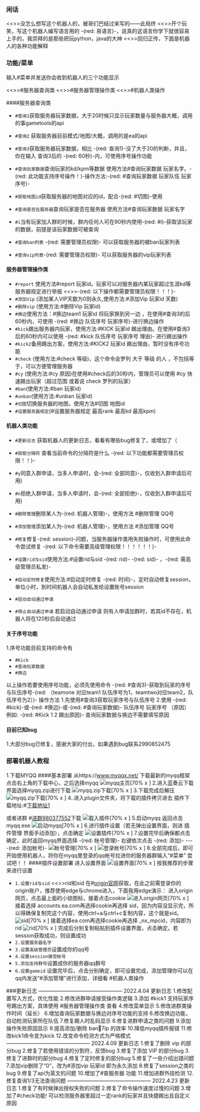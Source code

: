 ### 闲话

<<>>没怎么想写这个机器人的，被哥们巴结过来写的——此局终
<<>>开个玩笑，写这个机器人编写语言用的 -(red: 易语言)-，说真的这语言你学下就很容易上手的，我崇拜的是那些把玩python，java的大神
<<>>回归正传，下面是机器人的各种功能解释

### 功能/菜单
输入#菜单并发送你会收到机器人的三个功能显示
> 
<<>>#服务器查询类
<<>>#服务器管理操作类
<<>>#机器人类操作

####服务器查询类

* `#查询1`获取服务器玩家数据，大于20时候只显示玩家数量与服务器大概，调用的事gametools的api
* `#查询2` 获取服务器目前模式/地图/大概，调用的是ea的api
* `#查询3`获取服务器玩家数据，相比 -(red: 查询1)-没了大于20的判断，并且，你在输入 查询3后的 -(red: 60秒)-内，可使用序号操作功能
* `#查询玩家数据`查询玩家的kd/kpm等数据 使用方法#查询玩家数据 玩家名字。-(red: 此功能支持序号操作！)-操作方法:-(red: #查询玩家数据 玩家队伍 玩家序号)-
* `#获取地图id`获取服务器的地图对应的id，配合-(red: #切图)-使用

* `#查询是否在服务器`查询玩家是否在服务器 使用方法#查询玩家数据 玩家名字
* `#i`当有玩家加入群的时候，群内任何人可在90秒内使用-(red: #i)-获取该玩家的数据，前提是该玩家数据可被查询
* `#查询ban列表` -(red: 需要管理员权限)- 可以获取服务器的被ban玩家列表
* `#查询vip列表`-(red: 需要管理员权限)- 可以获取服务器的vip玩家列表
#### 服务器管理操作类
* `#report` 使用方法#report 玩家id。玩家可以对服务器内某玩家超过生涯kd等服务器规定进行举报
<<>>-(red: 以下操作都需要管理员权限！！！)-
* `#添加Vip` (添加某人VIP天数为0则永久,使用方法:#添加Vip 玩家id 天数)
* `#删除vip` (使用方法:#删除Vip 玩家id)
* `#换边`使用方法：#换边team1 玩家id 将玩家换到另一边 ，在使用#查询3的后60秒内，可使用 -(red: #换边 队伍序号 玩家序号)-进行换边操作
* `#kick`踢出服务器内玩家，使用方法:#KICK 玩家id 踢出理由。在使用#查询3后的60秒内可以使用 -(red: #kick 队伍序号 玩家序号 理由)- 进行踢出操作
* `#kick2`备用踢出方案，使用方法:#KICK2 玩家id 踢出理由，暂时没有序号功能
* `#check` (使用方法:#check 等级)，这个命令会罗列 大于 等级 的人 ，不包括等于，可以方便管理服务器
* `#cy` (使用方法:#cy 原因)在使用#check后的30秒内，管理员可以使用 #cy 快速踢出玩家（超过范围 或着说 check 罗列的玩家）
* `#ban`(使用方法:#ban 玩家id)
* `#unban`(使用方法:#unban 玩家id)
* `#切图`切换服务器的地图，使用方法#切图 地图id
* `#设置服务器规定`(#设置服务器规定 最高rank 最高kd 最高kpm)
#### 机器人类功能
* `#更新日志` 获取机器人的更新日志，看看有哪些bug修复了，或增加了（
* `#获取分隔符` 查看当前命令的分隔符是什么
-(red: 以下功能都需要管理员权限！！)-
* `#y`同意入群申请，当多人申请时，会-(red: 全部同意)-，仅收到入群申请后可用)
* `#n`拒绝入群申请，当多人申请时，会-(red: 全部拒绝)-，仅收到入群申请后可用)
* `#删除管理`删除某人为-(red: 机器人管理)-，使用方法 #删除管理 QQ号
* `#添加管理`添加某人为-(red: 机器人管理)-，使用方法 #添加管理 QQ号

* `#修复`修复-(red: session)-问题，当服务器操作类用失败操作时，可使用此命令尝试修复
-(red: 以下命令需要高级管理权限！！！！！！)-
* `#设置rid与sid`使用方法:#设置rid与sid -(red: rid)- -(red: sid)- ，-(red: 需高级管理员私发)-
* `#启动定时修复`使用方法:#启动定时修复 -(red: 时间)-，定时自动修复session，单位小时，到时间机器人会自动私发给设置账号session
* `#启动自动通过申请`
* `#停止自动通过申请`
若启动自动通过申请 则有人申请加群时，若其id不存在，机器人将在120秒后自动通过
#### 关于序号功能
1.序号功能目前支持的命令有 
* `#Kick`
* `#查询玩家数据`
* `#换边`

以上操作若要使用序号功能，必须先使用命令 -(red: #查询3)-获取到玩家的序号与队伍序号-(red: （teamone 对应team1 队伍序号为1，teamtwo对应team2，队伍序号为2）)-
操作方法
1.先使用#查询3获取玩家序号与队伍序号
2.使用 -(red: #kick)-或-(red: #换边)-或-(red: #查询玩家数据)- 队伍序号 玩家序号 （原因）
例如: -(red: #Kick 1 2 踢出原因)-
查询玩家数据与换边不需要填写原因
#### 目前已知bug
1.大部分bug已修复，感谢大家的付出，如果遇到bug联系2990852475
### 部署机器人教程

1.下载MYQQ
####基本部署
从https://www.myqqx.net/ 下载最新的myqq框架
点击右上角的下载中心，之后选择myqq
![myqq主页[70% x ]](https://s1.ax1x.com/2022/04/09/LPLh4J.png)
2.进入蓝奏云下载界面选择myqq.zip进行下载
![myqq.zip下载[70% x ]](https://s1.ax1x.com/2022/04/09/LPLXUe.png)
3.下载完成后解压
![myqq.zip下载[70% x ]](https://s1.ax1x.com/2022/04/09/LPOnvq.png)
4..进入plugin文件夹，将下载的插件拷贝进去
插件下载地址:#[下载地址1](https://bbs.myqqx.net/forum.php?mod=viewthread&tid=1755&page=1&extra=)

或者进群 #[进群980377552](https://jq.qq.com/?_wv=1027&k=1TuYT6YP)下载
![载入插件[70% x ]](https://s1.ax1x.com/2022/04/09/LPOrIe.png)
5.启动myqq
返回点击myqq.exe
![启动myqq[70% x ]](https://s1.ax1x.com/2022/04/09/LPXNFg.png)
6.进行插件设置（若无弹出设置界面，则进 插件管理 界面手动添加），点击确定
![设置插件[70% x ]](https://s1.ax1x.com/2022/04/09/LPXXpd.png)
7.设置完毕后确保都点击确定，此时返回myqq界面选择 -(red: 帐号管理)- 右键依次点击 -(red: 添加)- ----(red: 添加帐号)- 
![帐号管理[70% x ]](https://s1.ax1x.com/2022/04/09/LPjnBV.png)
![登录帐号[70% x ]](https://s1.ax1x.com/2022/04/09/LPjD9H.png)
8.全部完成后，即可开始使用机器人，将你在myqq里登录的qq帐号拉进你的服务器群输入“#菜单” 尝试吧！！
####插件设置部署
进入设置界面
![设置界面[70% x ]](https://s1.ax1x.com/2022/04/09/LPv3a8.png)
按我推荐的步骤来进行设置

* `1.设置rid与sid`
<<>>rid和sid 在#[origin官网](https://www.origin.com/hkg/zh-tw/my-home)获取，在此之前需登录你的origin账户，推荐使用edge与chrome进入，下面我用edge演示：
进入origin网页，点击最上面的小锁图标，接着点击cookie
![进入origin网页[70% x ]](https://s1.ax1x.com/2022/04/09/LPx0ld.png)
接着选择 accounts.ea.com再选择cookie再选择 sid，因为内容没显示完，所以得确保复制完这个内容，使用ctrl+a与ctrl+c复制内容，这个就是sid。
![sid[70% x ]](https://s1.ax1x.com/2022/04/09/LPxbkT.png)
接着选择ea.com再选择cookie再选择 
_nx_mpcid，内容即为rid
![rid[70% x ]](https://s1.ax1x.com/2022/04/09/LPzGcj.png)
完成后分别复制粘贴到插件设置界面，点击确定。若session获取成功，则设置成功
* `2.设置服务器名字`
* `3.设置高级管理员`设置成你的qq号
* `4.设置session接受帐号`
* `5.添加支持群号`设置成你的服务器qq群号
* `6.设置gameid`
设置完毕后，点击分别确定，即可设置完成，添加管理你可以在qq内发送“#添加管理”进行添加，详细看 #机器人类操作

###更新日志
————————————————
2022.4.04 更新日志
1.修改配置写入方式，优化性能
2.修改进群申请接受操作类逻辑
3.添加 #kick1 支持玩家序号踢出方案，具体使用 #服务器管理操作类 查看
4.修改菜单显示
5.修改进群类操作时间（延长）
6.增加查询玩家数据与换边对序号功能的支持
6.修改换边功能，自动检测玩家所在队伍
7.修复踢人时乱码显示
8.修复进群申请之类的问题
9.添加操作失败原因显示
9.提高添加/删除 ban7ip 的效率
10.降低myqq插件报错
11.修改kick1命令变为kick
12.改变命令检测方式为严格模式
————————————————
2022.4.09 更新日志
1.修复了删除 vip 的部分bug
2.修复了若使用错误的分割符，反馈bug
3.修复了添加 VIP 的部分bug
3.修复了进群时的部分bug
4.修复了定时修复的部分bug
5.修复了一些介绍出错问题
7.添加vip删除了“0”，改为#添加vip 玩家id 即为永久添加
8.修复了session之类的bug
9.修复了api为英文的问题
10.增加了#查服务器 功能
11.增加进群外挂检测
12.修复查询1/3无法查询问题
————————————————
2022.4.23 更新日志
1.修复了有时候弹出授权失败的问题
2.修复了命令操作速度过慢的问题
3.增加了#check功能! 可以检测服务器里超过一定rank的玩家并且快捷踢出且自定义原因
